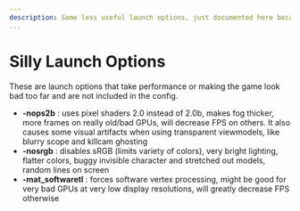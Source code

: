 ```yaml
---
description: Some less useful launch options, just documented here because why not?
...
```


# Silly Launch Options

These are launch options that take performance or making the game look bad too far and are not included in the config.

* **-nops2b** : uses pixel shaders 2.0 instead of 2.0b, makes fog thicker, more frames on really old/bad GPUs, will decrease FPS on others. It also causes some visual artifacts when using transparent viewmodels, like blurry scope and killcam ghosting
* **-nosrgb** : disables sRGB (limits variety of colors), very bright lighting, flatter colors, buggy invisible character and stretched out models, random lines on screen
* **-mat_softwaretl** : forces software vertex processing, might be good for very bad GPUs at very low display resolutions, will greatly decrease FPS otherwise
